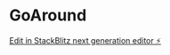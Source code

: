 # GoAround

[Edit in StackBlitz next generation editor ⚡️](https://stackblitz.com/~/github.com/wojcikowska-k/GoAround)